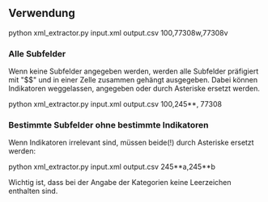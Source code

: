 ## Verwendung

python xml\_extractor.py input.xml output.csv 100,77308w,77308v

### Alle Subfelder
Wenn keine Subfelder angegeben werden, werden alle Subfelder präfigiert mit
"$$<subfeld-code>" und in einer Zelle zusammen gehängt ausgegeben. Dabei können
Indikatoren weggelassen, angegeben oder durch Asteriske ersetzt werden.

python xml\_extractor.py input.xml output.csv 100,245\*\*, 77308

### Bestimmte Subfelder ohne bestimmte Indikatoren
Wenn Indikatoren irrelevant sind, müssen beide(!) durch Asteriske ersetzt
werden:

python xml\_extractor.py input.xml output.csv 245\*\*a,245\*\*b

Wichtig ist, dass bei der Angabe der Kategorien keine Leerzeichen enthalten sind.
